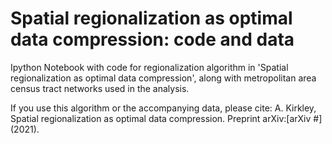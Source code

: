 # Spatial regionalization as optimal data compression: code and data
Ipython Notebook with code for regionalization algorithm in 'Spatial regionalization as optimal data compression', along with metropolitan area census tract networks used in the analysis.  

If you use this algorithm or the accompanying data, please cite:
A. Kirkley, Spatial regionalization as optimal data compression. Preprint arXiv:[arXiv #] (2021).

